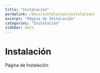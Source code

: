 ```yaml
---
title: "Instalacion"
permalink: /docs/instalacion/instalacion/
excerpt: "Página de Instalación"
categories: "Instalación" 
sidebar: docs
---
```


# Instalación

Página de Instalación
